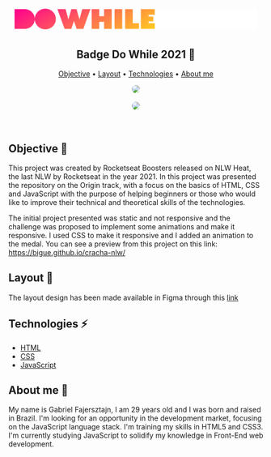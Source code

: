 <h1 align="center">
  <img src="./public/logo-do-while.svg" width="480px">
</h1>

<h2 align="center">Badge Do While 2021 🚀</h2>

<p align="center">
  <a href="#objetivo">Objective</a> •
  <a href="#layout">Layout</a> •
  <a href="#tecnologias">Technologies</a> •
  <a href="#sobre-mim">About me</a> 
</p>

<p align="center">
  <img
    src="./public/cracha-nlw-desktop.gif"
    width="700px"
    style="display: inline; border-radius: 15px; border: "
  />
</p>

<p align="center">
  <img
    src="./public/cracha-nlw-mobile.gif"
    width="200px"
    style="display: inline; border-radius: 15px; border: "
  />
</p>

<br/>

<h2 id="objetivo">Objective 🎯</h2>

This project was created by Rocketseat Boosters released on NLW Heat, the last NLW by Rocketseat in the year 2021. In this project was presented the repository on the Origin track,
with a focus on the basics of HTML, CSS and JavaScript with the purpose of helping beginners or those who would like to improve their technical and theoretical skills of the technologies.

The initial project presented was static and not responsive and the challenge was proposed to implement some animations and make it responsive. I used CSS to make it responsive and
I added an animation to the medal. You can see a preview from this project on this link: https://bigue.github.io/cracha-nlw/

<h2 id="layout">Layout 📐</h2>

The layout design has been made available in Figma through this <a href="https://www.figma.com/file/bVPY9Y6300VXwMf522hnCt/%5BNLW-Heat---Mission%3A-Origin%5D-DoWhile2021-(Community)">link</a>

<h2 id="tecnologias">Technologies ⚡</h2>
<ul>
  <li><a href="https://developer.mozilla.org/en-US/docs/Web/HTML">HTML</a></li>
  <li><a href="https://developer.mozilla.org/en-US/docs/Web/CSS">CSS</a></li>
  <li><a href="https://developer.mozilla.org/en-US/docs/Web/JavaScript/Reference">JavaScript</a></li>
</ul>

<h2 id="sobre-mim">About me 🧑</h2>

My name is Gabriel Fajersztajn, I am 29 years old and I was born and raised in Brazil. I'm looking for an opportunity in the development market, focusing on the JavaScript language stack. I'm training
my skills in HTML5 and CSS3. I'm currently studying JavaScript to solidify my knowledge in Front-End web development.
